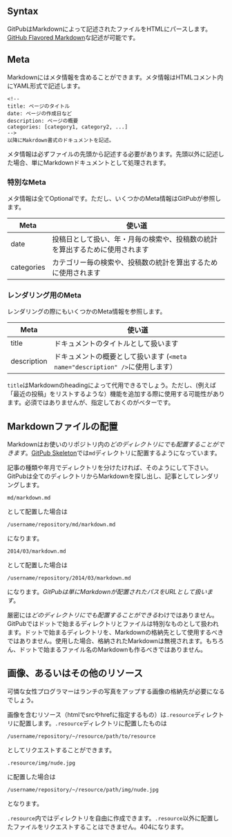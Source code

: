<!--
title: Markdown
-->

## Syntax
GitPubはMarkdownによって記述されたファイルをHTMLにパースします。[GitHub Flavored Markdown](https://help.github.com/articles/github-flavored-markdown)な記述が可能です。


## Meta
Markdownにはメタ情報を含めることができます。メタ情報はHTMLコメント内にYAML形式で記述します。

```
<!--
title: ページのタイトル
date: ページの作成日など
description: ページの概要
categories: [category1, category2, ...]
-->
以降にMakrdown書式のドキュメントを記述。
```

メタ情報は必ずファイルの先頭から記述する必要があります。先頭以外に記述した場合、単にMarkdownドキュメントとして処理されます。


### 特別なMeta
メタ情報は全てOptionalです。ただし、いくつかのMeta情報はGitPubが参照します。

Meta  | 使い道
----- | ------
date       | 投稿日として扱い、年・月毎の検索や、投稿数の統計を算出するために使用されます
categories | カテゴリー毎の検索や、投稿数の統計を算出するために使用されます

### レンダリング用のMeta
レンダリングの際にもいくつかのMeta情報を参照します。

Meta  | 使い道
----- | ------
title       | ドキュメントのタイトルとして扱います
description | ドキュメントの概要として扱います (`<meta name="description" />`に使用します）

`title`はMarkdownのheadingによって代用できるでしょう。ただし、(例えば「最近の投稿」をリストするような）機能を追加する際に使用する可能性があります。必須ではありませんが、指定しておくのがベターです。

## Markdownファイルの配置
Markdownはお使いのリポジトリ内の*どのディレクトリにでも配置することができます*。[GitPub Skeleton](https://github.com/gitpub/skeleton)では`md`ディレクトリに配置するようになっています。

記事の種類や年月でディレクトリを分けたければ、そのようにして下さい。GitPubは全てのディレクトリからMarkdownを探し出し、記事としてレンダリングします。

```
md/markdown.md
```

として配置した場合は

```
/username/repository/md/markdown.md
```

になります。

```
2014/03/markdown.md
```

として配置した場合は

```
/username/repository/2014/03/markdown.md
```

になります。*GitPubは単にMarkdownが配置されたパスをURLとして扱います*。

厳密には*どのディレクトリにでも配置することができる*わけではありません。GitPubではドットで始まるディレクトリとファイルは特別なものとして扱われます。ドットで始まるディレクトリを、Markdownの格納先として使用するべきではありません。使用した場合、格納されたMarkdownは無視されます。もちろん、ドットで始まるファイル名のMarkdownも作るべきではありません。

## 画像、あるいはその他のリソース
可憐な女性プログラマーはランチの写真をアップする画像の格納先が必要になるでしょう。

画像を含むリソース（htmlでsrcやhrefに指定するもの）は`.resource`ディレクトリに配置します。`.resource`ディレクトリに配置したものは

```
/username/repository/~/resource/path/to/resource
```

としてリクエストすることができます。

```
.resource/img/nude.jpg
```

に配置した場合は

```
/username/repository/~/resource/path/img/nude.jpg
```

となります。

`.resource`内ではディレクトリを自由に作成できます。`.resource`以外に配置したファイルをリクエストすることはできません。404になります。

